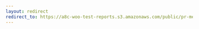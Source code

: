 ```yaml
---
layout: redirect
redirect_to: https://a8c-woo-test-reports.s3.amazonaws.com/public/pr-merge/44293/e2e/index.html
---
```

